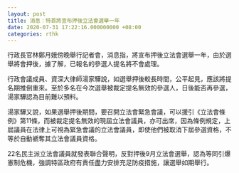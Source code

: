 ```yaml
---
layout: post
title: 消息︰特首將宣布押後立法會選舉一年
date: 2020-07-31 17:22:16.000000000 +08:00
categories: rthk
---
```


行政長官林鄭月娥傍晚舉行記者會，消息指，將宣布押後立法會選舉一年，由於選舉將會押後，據了解，已報名的參選人提名將不會處理。

行政會議成員、資深大律師湯家驊說，如選舉押後較長時間，公平起見，應該將提名期推倒重來。至於多名在今次選舉被裁定提名無效的參選人，日後能否再參選，湯家驊認為目前難以預料。

湯家驊又說，如果選舉押後期間，要召開立法會緊急會議，可以援引《立法會條例》第11條，而被裁定提名無效的現屆立法會議員，亦可出席，因為條例規定，上屆議員在法律上可視為緊急會議的立法會議員，即使他們被取消下屆參選資格，不等於自動褫奪其立法會議員資格。

22名民主派立法會議員就發表聯合聲明，反對押後9月立法會選舉，認為等同引爆憲制危機，強調特區政府有責任盡力安排充足防疫措施，讓選舉如期舉行。
